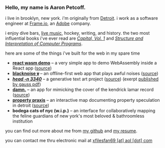 ### Hello, my name is Aaron Petcoff.

i live in brooklyn, new york. i'm originally from [Detroit](https://www.youtube.com/watch?v=FNFDKm8F4hg). i work as a software engineer at [Frame.io](https://frame.io/), an [Adobe](https://www.adobe.com/) company.

i enjoy dive bars, [live music](https://www.instagram.com/p/CjaUo6sOX2O), hockey, writing, and history. the two most influential books i've ever read are *[Capital, Vol. 1](https://www.marxists.org/archive/marx/works/1867-c1/index.htm)* and *[Structure and Interpretation of Computer Programs](https://web.mit.edu/6.001/6.037/sicp.pdf)*.

here are some of the things i've built for the web in my spare time

* **[react wasm demo](https://ughitsaaron.github.io/react-wasm-demo/)** – a very simple app to demo WebAssembly inside a React app ([source](https://github.com/ughitsaaron/react-wasm-demo))
* **[blacknoise 💀](https://blacknoise.herokuapp.com/)** – an offline-first web app that plays awful noises ([source](https://github.com/ughitsaaron/blacknoise))
* ***[head -n 3340](https://head-n-3340.herokuapp.com/)*** – a generative text art project ([source](https://github.com/ughitsaaron/head-n-3340)) (exerpt [published by gauss pdf](http://www.gauss-pdf.com/post/166258256316/gpdf247-aaron-petcoff-head-n-3340))
* **[damn.](https://ughitsaaron.github.io/damn/)** – an app for mimicking the cover of the kendrick lamar record ([source](https://github.com/ughitsaaron/damn))
* **[property praxis](http://propertypraxis.org/)** – an interactive map documenting property speculation in detroit ([source](https://github.com/alexbhill/project-pip))
* **bodega cats of nyc (w.i.p.)** – an interface for collaboratively mapping the feline guardians of new york's most beloved & bathroomless institution

you can find out more about me from [my github](https://www.github.com/ughitsaaron) and [my resume](http://localhost:8000/resume/).

you can contact me thru electronic mail at <a href="mailto:xfilesfan69 [at] aol [dot] com">xfilesfan69 \[at] aol \[dot] com</a>